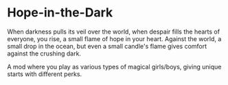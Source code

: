 # Hope-in-the-Dark

When darkness pulls its veil over the world, when despair fills the hearts of everyone, you rise, a small flame of hope in your heart. Against the world, a small drop in the ocean, but even a small candle's flame gives comfort against the crushing dark. 

A mod where you play as various types of magical girls/boys, giving unique starts with different perks.
